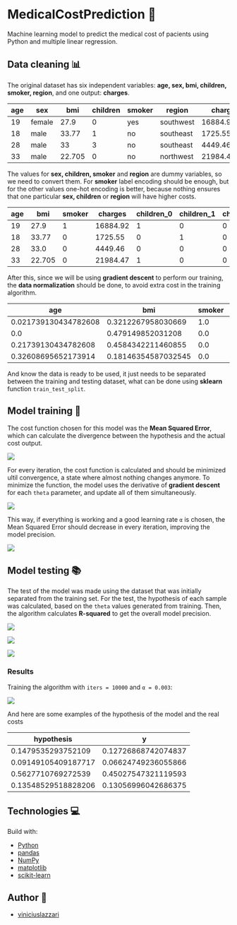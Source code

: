 # MedicalCostPrediction 🧠

Machine learning model to predict the medical cost of pacients using Python and multiple linear regression.

## Data cleaning 📊

The original dataset has six independent variables: **age, sex, bmi, children, smoker, region**, and one output: **charges**.

| age | sex    | bmi    | children | smoker | region    | charges     |
|-----|--------|--------|----------|--------|-----------|-------------|
| 19  | female | 27.9   | 0        | yes    | southwest | 16884.924   |
| 18  | male   | 33.77  | 1        | no     | southeast | 1725.5523   |
| 28  | male   | 33     | 3        | no     | southeast | 4449.462    |
| 33  | male   | 22.705 | 0        | no     | northwest | 21984.47061 |

The values for **sex, children, smoker** and **region** are dummy variables, so we need to convert them. For **smoker** label encoding should be enough, but for the other values one-hot encoding is better, because nothing ensures that one particular **sex, children** or **region** will have higher costs. 

| age | bmi    | smoker | charges  | children_0 | children_1 | children_2 | children_3 | children_4 | children_5 | sex_female | sex_male | region_northeast | region_northwest | region_southeast | region_southwest |
|-----|--------|--------|----------|------------|------------|------------|------------|------------|------------|------------|----------|------------------|------------------|------------------|------------------|
| 19  | 27.9   | 1      | 16884.92 | 1          | 0          | 0          | 0          | 0          | 0          | 1          | 0        | 0                | 0                | 0                | 1                |
| 18  | 33.77  | 0      | 1725.55  | 0          | 1          | 0          | 0          | 0          | 0          | 0          | 1        | 0                | 0                | 1                | 0                |
| 28  | 33.0   | 0      | 4449.46  | 0          | 0          | 0          | 1          | 0          | 0          | 0          | 1        | 0                | 0                | 1                | 0                |
| 33  | 22.705 | 0      | 21984.47 | 1          | 0          | 0          | 0          | 0          | 0          | 0          | 1        | 0                | 1                | 0                | 0                |

After this, since we will be using **gradient descent** to perform our training, the **data normalization** should be done, to avoid extra cost in the training algorithm.

| age                  | bmi                  | smoker | charges                | children_0 | children_1 | children_2 | children_3 | children_4 | children_5 | sex_female | sex_male | region_northeast | region_northwest | region_southeast | region_southwest |
|----------------------|----------------------|--------|------------------------|------------|------------|------------|------------|------------|------------|------------|----------|------------------|------------------|------------------|------------------|
| 0.021739130434782608 | 0.3212267958030669   | 1.0    | 0.25161073135599604    | 1.0        | 0.0        | 0.0        | 0.0        | 0.0        | 0.0        | 1.0        | 0.0      | 0.0              | 0.0              | 0.0              | 1.0              |
| 0.0                  | 0.479149852031208    | 0.0    | 0.009635975671268423   | 0.0        | 1.0        | 0.0        | 0.0        | 0.0        | 0.0        | 0.0        | 1.0      | 0.0              | 0.0              | 1.0              | 0.0              |
| 0.21739130434782608  | 0.4584342211460855   | 0.0    | 0.053115187324337544   | 0.0        | 0.0        | 0.0        | 1.0        | 0.0        | 0.0        | 0.0        | 1.0      | 0.0              | 0.0              | 1.0              | 0.0              |
| 0.32608695652173914  | 0.18146354587032545  | 0.0    | 0.3330100484352713     | 1.0        | 0.0        | 0.0        | 0.0        | 0.0        | 0.0        | 0.0        | 1.0      | 0.0              | 1.0              | 0.0              | 0.0              |

And know the data is ready to be used, it just needs to be separated between the training and testing dataset, what can be done using **sklearn** function `train_test_split`.

## Model training 🔄

The cost function chosen for this model was the **Mean Squared Error**, which can calculate the divergence between the hypothesis and the actual cost output.

<img src="https://wikimedia.org/api/rest_v1/media/math/render/svg/e258221518869aa1c6561bb75b99476c4734108e">

For every iteration, the cost function is calculated and should be minimized ultil convergence, a state where almost nothing changes anymore. To minimize the function, the model uses the derivative of **gradient descent** for each `theta` parameter, and update all of them simultaneously.

<img src="https://render.githubusercontent.com/render/math?math=\displaystyle \theta_j := \theta_j - \frac{1}{m} \alpha \sum_{i=1}^m (h_\theta(x^{(i)}) - y^{(i)}) x^{(i)}_j">

This way, if everything is working and a good learning rate `α` is chosen, the Mean Squared Error should decrease in every iteration, improving the model precision.

<img src="https://i.postimg.cc/sD0n6RdB/cost.png">

## Model testing 📚

The test of the model was made using the dataset that was initially separated from the training set. For the test, the hypothesis of each sample was calculated, based on the `theta` values generated from training. Then, the algorithm calculates **R-squared** to get the overall model precision.

<img src="https://wikimedia.org/api/rest_v1/media/math/render/svg/3a1f55d7e84c24299917fb3fec4d0439b81e728d"> <br>

<img src="https://wikimedia.org/api/rest_v1/media/math/render/svg/2669c9340581d55b274d3b8ea67a7deb2225510b"> <br>

<img src="https://wikimedia.org/api/rest_v1/media/math/render/svg/c7e3ab84636f38c257641f85f009bcb422c73151">

### Results

Training the algorithm with `iters = 10000` and `α = 0.003`:

<img src="https://render.githubusercontent.com/render/math?math=R = 1 - \frac{3.5298}{15.0179} \simeq 0.77 ">

And here are some examples of the hypothesis of the model and the real costs

|hypothesis            |y                     |
|----------------------|----------------------|
|0.1479535293752109    |0.12726868742074837   |
|0.09149105409187717   |0.06624749236055866   |
|0.5627710769272539    |0.45027547321119593   |
|0.13548529518828206   |0.13056996042686375   |

## Technologies 💻

Build with:
- [Python](https://www.python.org/)
- [pandas](https://github.com/pandas-dev/pandas)
- [NumPy](https://github.com/numpy/numpy)
- [matplotlib](https://github.com/matplotlib/matplotlib)
- [scikit-learn](https://github.com/scikit-learn/scikit-learn)

## Author 🧙
- [viniciuslazzari](https://github.com/viniciuslazzari)